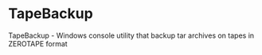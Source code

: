 # TapeBackup
TapeBackup - Windows console utility that backup tar archives on tapes in ZEROTAPE format
